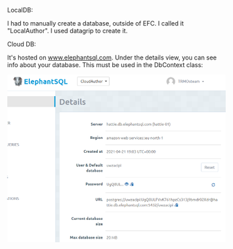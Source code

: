 LocalDB:

I had to manually create a database, outside of EFC. I called it "LocalAuthor". I used datagrip to create it.


Cloud DB:

It's hosted on www.elephantsql.com.
Under the details view, you can see info about your database. This must be used in the DbContext class:

![alt text](https://github.com/TroelsMortensen/EFCpostgres/blob/master/Img/ElephantSQLDbInfo.png?raw=true "Logo Title Text 1")
